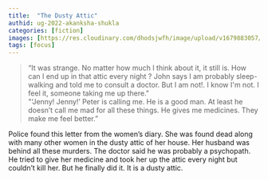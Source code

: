 ```yaml
---
title:  "The Dusty Attic"
authid: ug-2022-akanksha-shukla
categories: [fiction]
images: [https://res.cloudinary.com/dhodsjwfh/image/upload/v1679883057/dusty-attic_ehbflb.jpg]
tags: [focus]
---
```



> “It was strange. No matter how much I think about it, it still is. How can I end up in that attic every night ? John says I am probably sleep-walking and told me to consult a doctor. But I am not!. I know I'm not. I feel it, someone taking me up there."<br>"‘Jenny! Jenny!’ Peter is calling me. He is a good man. At least he doesn’t call me mad for all these things. He gives me medicines. They make me feel better.”

Police found this letter from the women’s diary. She was found dead along with many other women in the dusty attic of her house. Her husband was behind all these murders. The doctor said he was probably a psychopath. He tried to give her medicine and took her up the attic every night but couldn’t kill her. But he finally did it. It is a dusty attic.